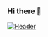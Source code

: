 ### Hi there 👋
[![Header](https://raw.githubusercontent.com/MartinHeinz/<OWNER>/<OWNER>/readme_header.png "Header")](https://lottiefiles.com/28615-coding-program/)


<!--
**ahsas5/ahsas5** is a ✨ _special_ ✨ repository because its `README.md` (this file) appears on your GitHub profile.

Here are some ideas to get you started:

- 🔭 I’m currently working on ...
- 🌱 I’m currently learning ...
- 👯 I’m looking to collaborate on ...
- 🤔 I’m looking for help with ...
- 💬 Ask me about ...
- 📫 How to reach me: ...
- 😄 Pronouns: ...
- ⚡ Fun fact: ...
-->
